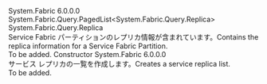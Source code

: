 <Type Name="ServiceReplicaList" FullName="System.Fabric.Query.ServiceReplicaList">
  <TypeSignature Language="C#" Value="public sealed class ServiceReplicaList : System.Fabric.Query.PagedList&lt;System.Fabric.Query.Replica&gt;" />
  <TypeSignature Language="ILAsm" Value=".class public auto ansi sealed beforefieldinit ServiceReplicaList extends System.Fabric.Query.PagedList`1&lt;class System.Fabric.Query.Replica&gt;" />
  <TypeSignature Language="DocId" Value="T:System.Fabric.Query.ServiceReplicaList" />
  <TypeSignature Language="VB.NET" Value="Public NotInheritable Class ServiceReplicaList&#xA;Inherits PagedList(Of Replica)" />
  <TypeSignature Language="F#" Value="type ServiceReplicaList = class&#xA;    inherit PagedList&lt;Replica&gt;" />
  <AssemblyInfo>
    <AssemblyName>System.Fabric</AssemblyName>
    <AssemblyVersion>6.0.0.0</AssemblyVersion>
  </AssemblyInfo>
  <Base>
    <BaseTypeName>System.Fabric.Query.PagedList&lt;System.Fabric.Query.Replica&gt;</BaseTypeName>
    <BaseTypeArguments>
      <BaseTypeArgument TypeParamName="T">System.Fabric.Query.Replica</BaseTypeArgument>
    </BaseTypeArguments>
  </Base>
  <Interfaces />
  <Docs>
    <summary>
      <para><span data-ttu-id="0c2c3-101">Service Fabric パーティションのレプリカ情報が含まれています。</span><span class="sxs-lookup"><span data-stu-id="0c2c3-101">Contains the replica information for a Service Fabric Partition.</span></span></para>
    </summary>
    <remarks>To be added.</remarks>
  </Docs>
  <Members>
    <Member MemberName=".ctor">
      <MemberSignature Language="C#" Value="public ServiceReplicaList ();" />
      <MemberSignature Language="ILAsm" Value=".method public hidebysig specialname rtspecialname instance void .ctor() cil managed" />
      <MemberSignature Language="DocId" Value="M:System.Fabric.Query.ServiceReplicaList.#ctor" />
      <MemberSignature Language="VB.NET" Value="Public Sub New ()" />
      <MemberType>Constructor</MemberType>
      <AssemblyInfo>
        <AssemblyName>System.Fabric</AssemblyName>
        <AssemblyVersion>6.0.0.0</AssemblyVersion>
      </AssemblyInfo>
      <Parameters />
      <Docs>
        <summary>
          <para>
            <span data-ttu-id="0c2c3-102">サービス レプリカの一覧を作成します。</span><span class="sxs-lookup"><span data-stu-id="0c2c3-102">Creates a service replica list.</span></span>
            </para>
        </summary>
        <remarks>To be added.</remarks>
      </Docs>
    </Member>
  </Members>
</Type>